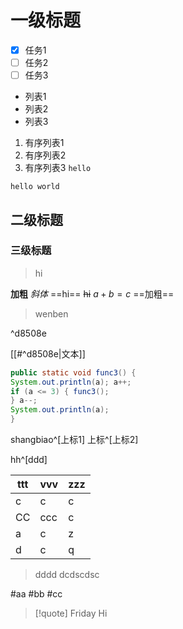 # 一级标题
- [x] 任务1
- [ ] 任务2
- [ ] 任务3
- 列表1
- 列表2
- 列表3
1. 有序列表1
2. 有序列表2
3. 有序列表3
`hello`
```
hello world
```

## 二级标题

### 三级标题
> hi

**加粗**
*斜体*
==hi==
~~hi~~
$a+b=c$
==加粗==

>wenben

^d8508e

[[#^d8508e|文本]]


```java
public static void func3() { 
System.out.println(a); a++; 
if (a <= 3) { func3(); 
} a--; 
System.out.println(a); 
}
```


shangbiao^[上标1]
上标^[上标2]

hh^[ddd]




ttt|vvv|zzz
----|---|---
c|c|c
CC|ccc|c
a|c|z
d|c|q


>dddd
>dcdscdsc


#aa
#bb
#cc


> [!quote] Friday
> Hi


